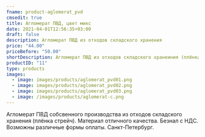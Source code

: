 ```yaml
---
fname: product-aglomerat_pvd
cmsedit: true
title: Агломерат ПВД, цвет микс
date: 2021-04-01T12:56:35+03:00
draft: false
description: Агломерат ПВД из отходов складского хранения
price: "44.00"
priceBefore: "50.00"
shortDescription: Агломерат ПВД из отходов складского хранеиния (плёнка стрейч).
productID: "11"
type: products
images:
  - image: images/products/aglomerat_pvd01.png
  - image: images/products/aglomerat_pvd02.png
  - image: images/products/aglomerat_pvd03.png
  - image: /images/products/aglomerat-c.png
---
```

Агломерат ПВД собсвенного производства из отходов складского хранения (плёнка стрейч). Материал отличного качества. Безнал с НДС. Возможны различные формы оплаты. Санкт-Петербург.